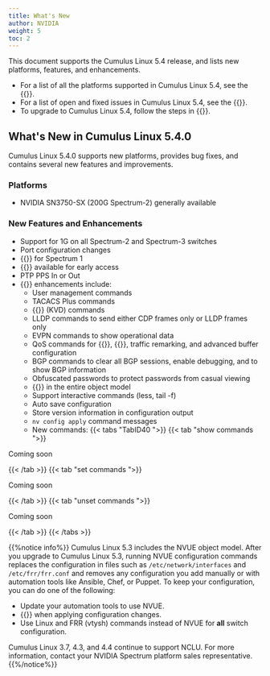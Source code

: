 ```yaml
---
title: What's New
author: NVIDIA
weight: 5
toc: 2
---
```

This document supports the Cumulus Linux 5.4 release, and lists new platforms, features, and enhancements.

- For a list of all the platforms supported in Cumulus Linux 5.4, see the {{<exlink url="www.nvidia.com/en-us/networking/ethernet-switching/hardware-compatibility-list/" text="Hardware Compatibility List (HCL)">}}.
- For a list of open and fixed issues in Cumulus Linux 5.4, see the {{<link title="Cumulus Linux 5.4 Release Notes" text="Cumulus Linux 5.4 Release Notes">}}.
- To upgrade to Cumulus Linux 5.4, follow the steps in {{<link url="Upgrading-Cumulus-Linux">}}.
<!-- vale off -->
## What's New in Cumulus Linux 5.4.0
<!-- vale on -->
Cumulus Linux 5.4.0 supports new platforms, provides bug fixes, and contains several new features and improvements.

### Platforms

- NVIDIA SN3750-SX (200G Spectrum-2) generally available

### New Features and Enhancements

- Support for 1G on all Spectrum-2 and Spectrum-3 switches
- Port configuration changes
- {{<link url="Quality-of-Service#ptp-shaping" text="PTP Shaping">}} for Spectrum 1
- {{<link url="SyncE#synce" text="SyncE">}} available for early access
- PTP PPS In or Out
- {{<link url="NVUE-Object-Model" text="NVUE">}} enhancements include:
  - User management commands
  - TACACS Plus commands
  - {{<link url="Supported-Route-Table-Entries/#change-forwarding-resource-profiles" text="ASIC Resource Slicing">}} (KVD) commands
  - LLDP commands to send either CDP frames only or LLDP frames only
  - EVPN commands to show operational data
  - QoS commands for {{<link url="Quality-of-Service/#shaping" text="egress traffic shaping">}}, {{<link url="Quality-of-Service/#pause-frames" text="link pause">}}, traffic remarking, and advanced buffer configuration
  - BGP commands to clear all BGP sessions, enable debugging, and to show BGP information
  - Obfuscated passwords to protect passwords from casual viewing
  - {{<link url="NVUE-CLI/#search-for-a-specific-configuration" text="Search for a specific configuration">}} in the entire object model
  - Support interactive commands (less, tail -f)
  - Auto save configuration
  - Store version information in configuration output
  - `nv config apply` command messages
  - New commands:
   {{< tabs "TabID40 ">}}
{{< tab "show commands ">}}

Coming soon

{{< /tab >}}
{{< tab "set commands ">}}

Coming soon

{{< /tab >}}
{{< tab "unset commands ">}}

Coming soon

{{< /tab >}}
{{< /tabs >}}
  
{{%notice info%}}
Cumulus Linux 5.3 includes the NVUE object model. After you upgrade to Cumulus Linux 5.3, running NVUE configuration commands replaces the configuration in files such as `/etc/network/interfaces` and `/etc/frr/frr.conf` and removes any configuration you add manually or with automation tools like Ansible, Chef, or Puppet. To keep your configuration, you can do one of the following:

- Update your automation tools to use NVUE.
- {{<link url="NVIDIA-User-Experience-NVUE/#configure-nvue-to-ignore-linux-files" text="Configure NVUE to ignore certain underlying Linux files">}} when applying configuration changes.
- Use Linux and FRR (vtysh) commands instead of NVUE for **all** switch configuration.

Cumulus Linux 3.7, 4.3, and 4.4 continue to support NCLU. For more information, contact your NVIDIA Spectrum platform sales representative.
{{%/notice%}}
